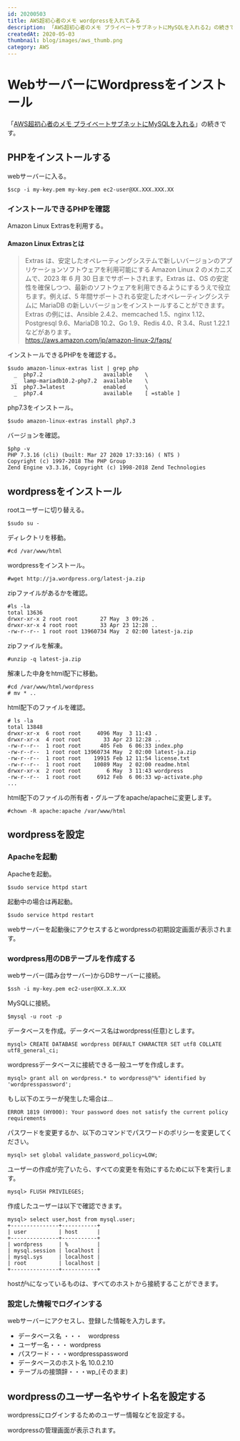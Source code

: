 ```yaml
---
id: 20200503
title: AWS超初心者のメモ wordpressを入れてみる
description: 「AWS超初心者のメモ プライベートサブネットにMySQLを入れる2」の続きです。
createdAt: 2020-05-03
thumbnail: blog/images/aws_thumb.png
category: AWS
---
```


# WebサーバーにWordpressをインストール

「[AWS超初心者のメモ プライベートサブネットにMySQLを入れる](/blog/20200502)」の続きです。



## PHPをインストールする

webサーバーに入る。
```
$scp -i my-key.pem my-key.pem ec2-user@XX.XXX.XXX.XX
```

### インストールできるPHPを確認

Amazon Linux Extrasを利用する。

#### Amazon Linux Extrasとは

>Extras は、安定したオペレーティングシステムで新しいバージョンのアプリケーションソフトウェアを利用可能にする Amazon Linux 2 のメカニズムで、2023 年 6 月 30 日までサポートされます。Extras は、OS の安定性を確保しつつ、最新のソフトウェアを利用できるようにするうえで役立ちます。例えば、5 年間サポートされる安定したオペレーティングシステムに MariaDB の新しいバージョンをインストールすることができます。Extras の例には、Ansible 2.4.2、memcached 1.5、nginx 1.12、Postgresql 9.6、MariaDB 10.2、Go 1.9、Redis 4.0、R 3.4、Rust 1.22.1 などがあります。  
https://aws.amazon.com/jp/amazon-linux-2/faqs/

インストールできるPHPをを確認する。

```
$sudo amazon-linux-extras list | grep php
  _  php7.2                   available    \
  _  lamp-mariadb10.2-php7.2  available    \
 31  php7.3=latest            enabled      \
  _  php7.4                   available    [ =stable ]
```

php7.3をインストール。
```
$sudo amazon-linux-extras install php7.3
```

バージョンを確認。
```
$php -v
PHP 7.3.16 (cli) (built: Mar 27 2020 17:33:16) ( NTS )
Copyright (c) 1997-2018 The PHP Group
Zend Engine v3.3.16, Copyright (c) 1998-2018 Zend Technologies
```

## wordpressをインストール

rootユーザーに切り替える。
```
$sudo su -
```

ディレクトリを移動。
```
#cd /var/www/html
```

wordpressをインストール。
```
#wget http://ja.wordpress.org/latest-ja.zip
```

zipファイルがあるかを確認。
```
#ls -la
total 13636
drwxr-xr-x 2 root root       27 May  3 09:26 .
drwxr-xr-x 4 root root       33 Apr 23 12:28 ..
-rw-r--r-- 1 root root 13960734 May  2 02:00 latest-ja.zip
```

zipファイルを解凍。
```
#unzip -q latest-ja.zip
```

解凍した中身をhtml配下に移動。
```
#cd /var/www/html/wordpress
# mv * ..
```

html配下のファイルを確認。
```
# ls -la
total 13848
drwxr-xr-x  6 root root     4096 May  3 11:43 .
drwxr-xr-x  4 root root       33 Apr 23 12:28 ..
-rw-r--r--  1 root root      405 Feb  6 06:33 index.php
-rw-r--r--  1 root root 13960734 May  2 02:00 latest-ja.zip
-rw-r--r--  1 root root    19915 Feb 12 11:54 license.txt
-rw-r--r--  1 root root    10089 May  2 02:00 readme.html
drwxr-xr-x  2 root root        6 May  3 11:43 wordpress
-rw-r--r--  1 root root     6912 Feb  6 06:33 wp-activate.php
...
```

html配下のファイルの所有者・グループをapache/apacheに変更します。
```
#chown -R apache:apache /var/www/html
```

## wordpressを設定

### Apacheを起動

Apacheを起動。

```
$sudo service httpd start
```

起動中の場合は再起動。
```
$sudo service httpd restart
```

webサーバーを起動後にアクセスするとwordpressの初期設定画面が表示されます。

<dynamic-image path="blog/images/20200503/01.png" alt="初期設定画面" ></dynamic-image>

### wordpress用のDBテーブルを作成する

webサーバー(踏み台サーバー)からDBサーバーに接続。
```
$ssh -i my-key.pem ec2-user@XX.X.X.XX
```
MySQLに接続。
```
$mysql -u root -p
```
データベースを作成。データベース名はwordpress(任意)とします。
```
mysql> CREATE DATABASE wordpress DEFAULT CHARACTER SET utf8 COLLATE utf8_general_ci;
```

wordpressデータベースに接続できる一般ユーザを作成します。
```
mysql> grant all on wordpress.* to wordpress@"%" identified by 'wordpresspassword';
```

もし以下のエラーが発生した場合は...

```
ERROR 1819 (HY000): Your password does not satisfy the current policy requirements
```

パスワードを変更するか、以下のコマンドでパスワードのポリシーを変更してください。

```
mysql> set global validate_password_policy=LOW;
```

ユーザーの作成が完了いたら、すべての変更を有効にするために以下を実行します。

```
mysql> FLUSH PRIVILEGES;
```

作成したユーザーは以下で確認できます。
```
mysql> select user,host from mysql.user;
+---------------+-----------+
| user          | host      |
+---------------+-----------+
| wordpress     | %         |
| mysql.session | localhost |
| mysql.sys     | localhost |
| root          | localhost |
+---------------+-----------+
```

hostが`%`になっているものは、すべてのホストから接続することができます。

### 設定した情報でログインする

webサーバーにアクセスし、登録した情報を入力します。

* データベース名 ・・・　wordpress
* ユーザー名・・・ wordpress
* パスワード・・・wordpresspassword
* データベースのホスト名 10.0.2.10
* テーブルの接頭辞・・・wp_(そのまま)


## wordpressのユーザー名やサイト名を設定する
wordpressにログインするためのユーザー情報などを設定する。

<dynamic-image path="blog/images/20200503/02.png" alt="wordpressのユーザー名やサイト名を設定する" ></dynamic-image>

wordpressの管理画面が表示されます。

<dynamic-image path="blog/images/20200503/03.png" alt="wordpressのユーザー名やサイト名を設定する" ></dynamic-image>

